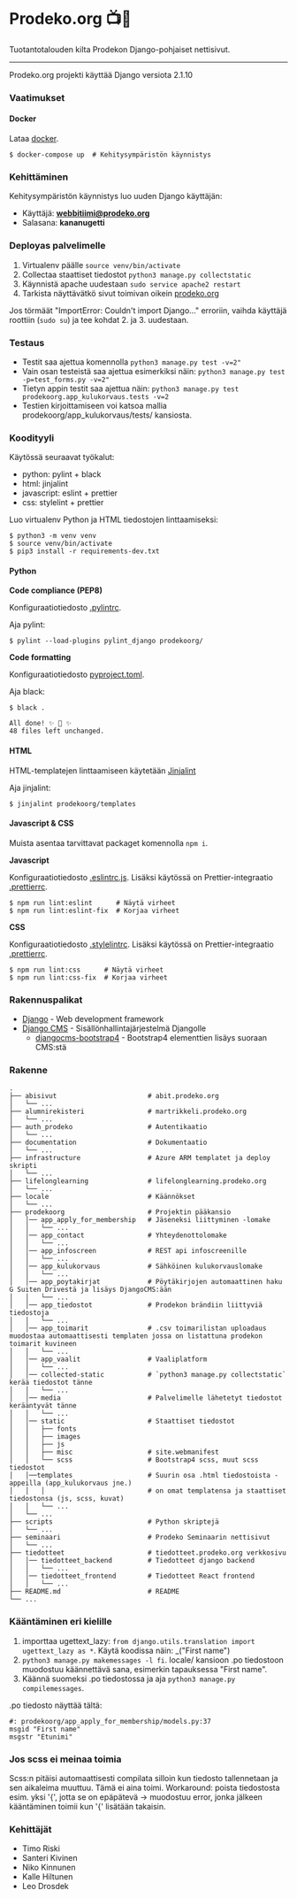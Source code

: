 # Prodeko.org :tv::rainbow:

Tuotantotalouden kilta Prodekon Django-pohjaiset nettisivut.

---

Prodeko.org projekti käyttää Django versiota 2.1.10

### Vaatimukset

#### Docker

Lataa [docker](https://docs.docker.com/install/).

```
$ docker-compose up  # Kehitysympäristön käynnistys
```

### Kehittäminen

Kehitysympäristön käynnistys luo uuden Django käyttäjän:

- Käyttäjä: **webbitiimi@prodeko.org**
- Salasana: **kananugetti**

### Deployas palvelimelle

1. Virtualenv päälle `source venv/bin/activate`
2. Collectaa staattiset tiedostot `python3 manage.py collectstatic`
3. Käynnistä apache uudestaan `sudo service apache2 restart`
4. Tarkista näyttävätkö sivut toimivan oikein [prodeko.org](https://prodeko.org)

Jos törmäät "ImportError: Couldn't import Django..." erroriin, vaihda käyttäjä roottiin (`sudo su`) ja tee kohdat 2. ja 3. uudestaan.

### Testaus

- Testit saa ajettua komennolla `python3 manage.py test -v=2"`
- Vain osan testeistä saa ajettua esimerkiksi näin: `python3 manage.py test -p=test_forms.py -v=2"`
- Tietyn appin testit saa ajettua näin: `python3 manage.py test prodekoorg.app_kulukorvaus.tests -v=2`
- Testien kirjoittamiseen voi katsoa mallia prodekoorg/app_kulukorvaus/tests/ kansiosta.

### Koodityyli

Käytössä seuraavat työkalut:

- python: pylint + black
- html: jinjalint
- javascript: eslint + prettier
- css: stylelint + prettier

Luo virtualenv Python ja HTML tiedostojen linttaamiseksi:

```shell
$ python3 -m venv venv
$ source venv/bin/activate
$ pip3 install -r requirements-dev.txt
```

#### Python

**Code compliance (PEP8)**

Konfiguraatiotiedosto [.pylintrc](./.pylintrc).

Aja pylint:

```shell
$ pylint --load-plugins pylint_django prodekoorg/
```

**Code formatting**

Konfiguraatiotiedosto [pyproject.toml](./pyproject.toml).

Aja black:

```shell
$ black .

All done! ✨ 🍰 ✨
48 files left unchanged.
```

#### HTML

HTML-templatejen linttaamiseen käytetään [Jinjalint](https://github.com/motet-a/jinjalint)

Aja jinjalint:

```shell
$ jinjalint prodekoorg/templates
```

#### Javascript & CSS

Muista asentaa tarvittavat packaget komennolla `npm i`.

**Javascript**

Konfiguraatiotiedosto [.eslintrc.js](./.eslintrc.js). Lisäksi käytössä on Prettier-integraatio [.prettierrc](./..prettierrc).

```shell
$ npm run lint:eslint      # Näytä virheet
$ npm run lint:eslint-fix  # Korjaa virheet
```

**CSS**

Konfiguraatiotiedosto [.stylelintrc](./.stylelintrc). Lisäksi käytössä on Prettier-integraatio [.prettierrc](./..prettierrc).

```shell
$ npm run lint:css      # Näytä virheet
$ npm run lint:css-fix  # Korjaa virheet
```

### Rakennuspalikat

- [Django](https://reactjs.org/) - Web development framework
- [Django CMS](https://www.django-cms.org/en/) - Sisällönhallintajärjestelmä Djangolle
  - [djangocms-bootstrap4](https://github.com/divio/djangocms-bootstrap4) - Bootstrap4 elementtien lisäys suoraan CMS:stä

### Rakenne

    .
    ├── abisivut                       # abit.prodeko.org
    │   └── ...
    ├── alumnirekisteri                # martrikkeli.prodeko.org
    │   └── ...
    ├── auth_prodeko                   # Autentikaatio
    │   └── ...
    ├── documentation                  # Dokumentaatio
    │   └── ...
    ├── infrastructure                 # Azure ARM templatet ja deploy skripti
    │   └── ...
    ├── lifelonglearning               # lifelonglearning.prodeko.org
    │   └── ...
    ├── locale                         # Käännökset
    │   └── ...
    ├── prodekoorg                     # Projektin pääkansio
    │   │── app_apply_for_membership   # Jäseneksi liittyminen -lomake
    │   │   └── ...
    │   │── app_contact                # Yhteydenottolomake
    │   │   └── ...
    │   │── app_infoscreen             # REST api infoscreenille
    │   │   └── ...
    │   │── app_kulukorvaus            # Sähköinen kulukorvauslomake
    │   │   └── ...
    │   │── app_poytakirjat            # Pöytäkirjojen automaattinen haku G Suiten Drivestä ja lisäys DjangoCMS:ään
    │   │   └── ...
    │   │── app_tiedostot              # Prodekon brändiin liittyviä tiedostoja
    │   │   └── ...
    │   │── app_toimarit               # .csv toimarilistan uploadaus muodostaa automaattisesti templaten jossa on listattuna prodekon toimarit kuvineen
    │   │   └── ...
    │   │── app_vaalit                 # Vaaliplatform
    │   │   └── ...
    │   │── collected-static           # `python3 manage.py collectstatic` kerää tiedostot tänne
    │   │   └── ...
    │   │── media                      # Palvelimelle lähetetyt tiedostot kerääntyvät tänne
    │   │   └── ...
    │   │── static                     # Staattiset tiedostot
    │   │   ├── fonts
    │   │   ├── images
    │   │   ├── js
    │   │   ├── misc                   # site.webmanifest
    │   │   └── scss                   # Bootstrap4 scss, muut scss tiedostot
    │   │──templates                   # Suurin osa .html tiedostoista - appeilla (app_kulukorvaus jne.)
    │   │   │                          # on omat templatensa ja staattiset tiedostonsa (js, scss, kuvat)
    │   │   └── ...
    │   └── ...
    ├── scripts                        # Python skriptejä
    │   └── ...
    ├── seminaari                      # Prodeko Seminaarin nettisivut
    │   └── ...
    ├── tiedotteet                     # tiedotteet.prodeko.org verkkosivu
    │   │── tiedotteet_backend         # Tiedotteet django backend
    │   │   └── ...
    │   │── tiedotteet_frontend        # Tiedotteet React frontend
    │   │   └── ...
    ├── README.md                      # README
    └── ...

### Kääntäminen eri kielille

1. importtaa ugettext_lazy: `from django.utils.translation import ugettext_lazy as *`. Käytä koodissa näin: \_("First name")
2. `python3 manage.py makemessages -l fi`. locale/ kansioon .po tiedostoon muodostuu käännettävä sana, esimerkin tapauksessa "First name".
3. Käännä suomeksi .po tiedostossa ja aja `python3 manage.py compilemessages`.

.po tiedosto näyttää tältä:

```
#: prodekoorg/app_apply_for_membership/models.py:37
msgid "First name"
msgstr "Etunimi"
```

### Jos scss ei meinaa toimia

Scss:n pitäisi automaattisesti compilata silloin kun tiedosto tallennetaan ja sen aikaleima muuttuu. Tämä ei aina toimi. Workaround: poista tiedostosta esim. yksi '{', jotta se on epäpätevä -> muodostuu error, jonka jälkeen kääntäminen toimii kun '{' lisätään takaisin.

### Kehittäjät

- Timo Riski
- Santeri Kivinen
- Niko Kinnunen
- Kalle Hiltunen
- Leo Drosdek
